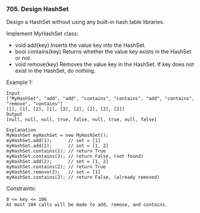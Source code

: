 ### 705. Design HashSet

Design a HashSet without using any built-in hash table libraries.

Implement MyHashSet class:

*    void add(key) Inserts the value key into the HashSet.
*    bool contains(key) Returns whether the value key exists in the HashSet or not.
*    void remove(key) Removes the value key in the HashSet. If key does not exist in the HashSet, do nothing.



Example 1:

    Input
    ["MyHashSet", "add", "add", "contains", "contains", "add", "contains", "remove", "contains"]
    [[], [1], [2], [1], [3], [2], [2], [2], [2]]
    Output
    [null, null, null, true, false, null, true, null, false]

    Explanation
    MyHashSet myHashSet = new MyHashSet();
    myHashSet.add(1);      // set = [1]
    myHashSet.add(2);      // set = [1, 2]
    myHashSet.contains(1); // return True
    myHashSet.contains(3); // return False, (not found)
    myHashSet.add(2);      // set = [1, 2]
    myHashSet.contains(2); // return True
    myHashSet.remove(2);   // set = [1]
    myHashSet.contains(2); // return False, (already removed)



Constraints:

    0 <= key <= 106
    At most 104 calls will be made to add, remove, and contains.
